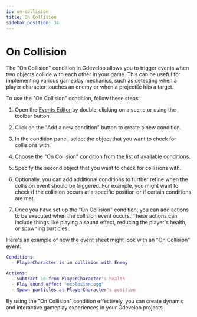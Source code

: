 ```yaml
---
id: on-collision
title: On Collision
sidebar_position: 34
---
```


# On Collision

The "On Collision" condition in Gdevelop allows you to trigger events when two objects collide with each other in your game. This can be useful for implementing various gameplay mechanics, such as detecting when a player character touches an enemy or when a projectile hits a target.

To use the "On Collision" condition, follow these steps:

1. Open the [Events Editor](../events-editor-view.md) by double-clicking on a scene or using the toolbar button.

2. Click on the "Add a new condition" button to create a new condition.

3. In the condition panel, select the object that you want to check for collisions with.

4. Choose the "On Collision" condition from the list of available conditions.

5. Specify the second object that you want to check for collisions with.

6. Optionally, you can add additional conditions to further refine when the collision event should be triggered. For example, you might want to check if the collision occurs at a specific position or if certain conditions are met.

7. Once you have set up the "On Collision" condition, you can add actions to be executed when the collision event occurs. These actions can include things like playing a sound effect, reducing the player's health, or spawning particles.

Here's an example of how the event sheet might look with an "On Collision" event:

```gd
Conditions:
  - PlayerCharacter is in collision with Enemy

Actions:
  - Subtract 10 from PlayerCharacter's health
  - Play sound effect "explosion.ogg"
  - Spawn particles at PlayerCharacter's position
```

By using the "On Collision" condition effectively, you can create dynamic and interactive gameplay experiences in your Gdevelop projects.
